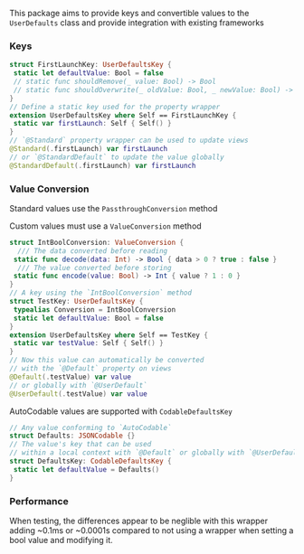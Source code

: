 This package aims to provide keys and convertible values to the `UserDefaults` class and provide integration with existing frameworks
### Keys
```swift
struct FirstLaunchKey: UserDefaultsKey {
 static let defaultValue: Bool = false
 // static func shouldRemove(_ value: Bool) -> Bool
 // static func shouldOverwrite(_ oldValue: Bool, _ newValue: Bool) -> Bool
}
// Define a static key used for the property wrapper
extension UserDefaultsKey where Self == FirstLaunchKey {
 static var firstLaunch: Self { Self() } 
}
// `@Standard` property wrapper can be used to update views 
@Standard(.firstLaunch) var firstLaunch
// or `@StandardDefault` to update the value globally
@StandardDefault(.firstLaunch) var firstLaunch
```
### Value Conversion
Standard values use the `PassthroughConversion` method

Custom values must use a `ValueConversion` method
```swift
struct IntBoolConversion: ValueConversion {
  /// The data converted before reading
 static func decode(data: Int) -> Bool { data > 0 ? true : false }
  /// The value converted before storing
 static func encode(value: Bool) -> Int { value ? 1 : 0 }
}
// A key using the `IntBoolConversion` method
struct TestKey: UserDefaultsKey {
 typealias Conversion = IntBoolConversion
 static let defaultValue: Bool = false
}
extension UserDefaultsKey where Self == TestKey {
 static var testValue: Self { Self() } 
}
// Now this value can automatically be converted
// with the `@Default` property on views
@Default(.testValue) var value
// or globally with `@UserDefault`
@UserDefault(.testValue) var value
```
AutoCodable values are supported with `CodableDefaultsKey`
```swift
// Any value conforming to `AutoCodable`
struct Defaults: JSONCodable {}
// The value's key that can be used
// within a local context with `@Default` or globally with `@UserDefault`
struct DefaultsKey: CodableDefaultsKey {
 static let defaultValue = Defaults()
}
```
### Performance
When testing, the differences appear to be neglible with this wrapper adding ~0.1ms or ~0.0001s compared to not using a wrapper when setting a bool value and modifying it.